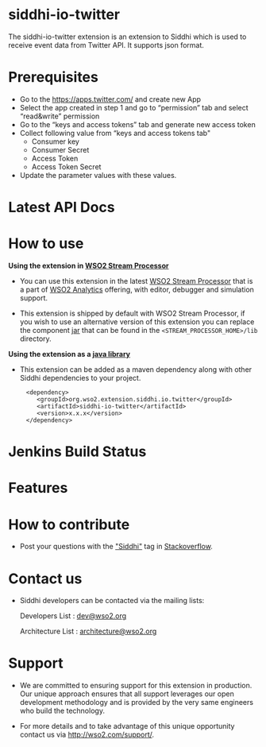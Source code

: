 ﻿﻿siddhi-io-twitter
======================================
The siddhi-io-twitter extension is an extension to Siddhi which is used to receive event data from Twitter API. It supports json format.

**Prerequisites</a>**
======================================
* Go to the https://apps.twitter.com/ and create new App
* Select the app created in step 1 and go to “permission” tab and select “read&write” permission
* Go to the “keys and access tokens” tab and generate new access token
* Collect following value from “keys and access tokens tab"
  * Consumer key
  * Consumer Secret
  * Access Token
  * Access Token Secret
* Update the parameter values with these values.


**Latest API Docs</a>**
======================================

**How to use</a>**
======================================


**Using the extension in <a target="_blank" href="https://github.com/wso2/product-sp">WSO2 Stream Processor</a>**

* You can use this extension in the latest <a target="_blank" href="https://github.com/wso2/product-sp/releases">WSO2 Stream Processor</a> that is a part of <a target="_blank" href="http://wso2.com/analytics?utm_source=gitanalytics&utm_campaign=gitanalytics_Jul17">WSO2 Analytics</a> offering, with editor, debugger and simulation support.

* This extension is shipped by default with WSO2 Stream Processor, if you wish to use an alternative version of this extension you can replace the component <a target="_blank" href="https://github.com/wso2-extensions/siddhi-io-twitter/releases">jar</a> that can be found in the `<STREAM_PROCESSOR_HOME>/lib` directory.

**Using the extension as a <a target="_blank" href="https://wso2.github.io/siddhi/documentation/running-as-a-java-library">java library</a>**

* This extension can be added as a maven dependency along with other Siddhi dependencies to your project.

```
     <dependency>
        <groupId>org.wso2.extension.siddhi.io.twitter</groupId>
        <artifactId>siddhi-io-twitter</artifactId>
        <version>x.x.x</version>
     </dependency>
```
**Jenkins Build Status</a>**
======================================

**Features</a>**
======================================

**How to contribute</a>**
======================================


 * Post your questions with the <a target="_blank" href="http://stackoverflow.com/search?q=siddhi">"Siddhi"</a> tag in <a target="_blank" href="http://stackoverflow.com/search?q=siddhi">Stackoverflow</a>.

**Contact us</a>**
======================================
 * Siddhi developers can be contacted via the mailing lists:

    Developers List   : [dev@wso2.org](mailto:dev@wso2.org)

    Architecture List : [architecture@wso2.org](mailto:architecture@wso2.org)

**Support</a>**
======================================
* We are committed to ensuring support for this extension in production. Our unique approach ensures that all support leverages our open development methodology and is provided by the very same engineers who build the technology.

* For more details and to take advantage of this unique opportunity contact us via <a target="_blank" href="http://wso2.com/support?utm_source=gitanalytics&utm_campaign=gitanalytics_Jul17">http://wso2.com/support/</a>.
